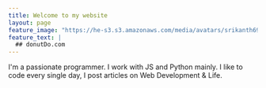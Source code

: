 ```yaml
---
title: Welcome to my website
layout: page
feature_image: "https://he-s3.s3.amazonaws.com/media/avatars/srikanth695/resized/160/fa84c33galshir-astronaut-wallpaper.jpg"
feature_text: |
  ## donutDo.com
---
```


I'm a passionate programmer. I work with JS and Python mainly.
I like to code every single day, I post articles on Web Development & Life. 
